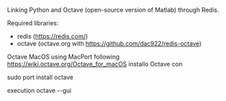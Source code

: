 Linking Python and Octave (open-source version of Matlab) through Redis.

Required libraries:
* redis (https://redis.com/)
* octave (octave.org with https://github.com/dac922/redis-octave)

Octave MacOS using MacPort
following https://wiki.octave.org/Octave_for_macOS installo Octave con 

sudo port install octave

execution
octave --gui
